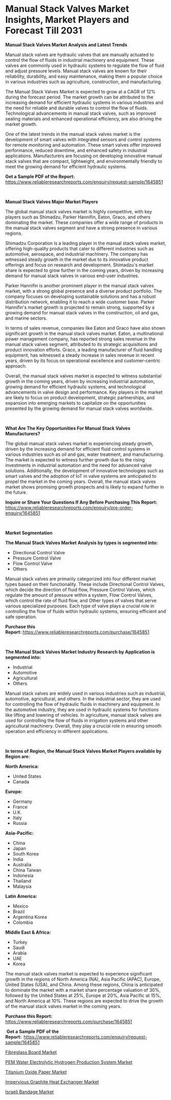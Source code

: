 <p><h1>Manual Stack Valves Market Insights, Market Players and Forecast Till 2031</h1></p><p><strong>Manual Stack Valves Market Analysis and Latest Trends</strong></p>
<p><p>Manual stack valves are hydraulic valves that are manually actuated to control the flow of fluids in industrial machinery and equipment. These valves are commonly used in hydraulic systems to regulate the flow of fluid and adjust pressure levels. Manual stack valves are known for their reliability, durability, and easy maintenance, making them a popular choice in various industries such as agriculture, construction, and manufacturing.</p><p>The Manual Stack Valves Market is expected to grow at a CAGR of 12% during the forecast period. The market growth can be attributed to the increasing demand for efficient hydraulic systems in various industries and the need for reliable and durable valves to control the flow of fluids. Technological advancements in manual stack valves, such as improved sealing materials and enhanced operational efficiency, are also driving the market growth.</p><p>One of the latest trends in the manual stack valves market is the development of smart valves with integrated sensors and control systems for remote monitoring and automation. These smart valves offer improved performance, reduced downtime, and enhanced safety in industrial applications. Manufacturers are focusing on developing innovative manual stack valves that are compact, lightweight, and environmentally friendly to meet the growing demand for efficient hydraulic systems.</p></p>
<p><strong>Get a Sample PDF of the Report:&nbsp;</strong> <a href="https://www.reliableresearchreports.com/enquiry/request-sample/1645851">https://www.reliableresearchreports.com/enquiry/request-sample/1645851</a></p>
<p>&nbsp;</p>
<p><strong>Manual Stack Valves Major Market Players</strong></p>
<p><p>The global manual stack valves market is highly competitive, with key players such as Shimadzu, Parker Hannifin, Eaton, Graco, and others dominating the market. These companies offer a wide range of products in the manual stack valves segment and have a strong presence in various regions.</p><p>Shimadzu Corporation is a leading player in the manual stack valves market, offering high-quality products that cater to different industries such as automotive, aerospace, and industrial machinery. The company has witnessed steady growth in the market due to its innovative product offerings and focus on research and development. Shimadzu's market share is expected to grow further in the coming years, driven by increasing demand for manual stack valves in various end-user industries.</p><p>Parker Hannifin is another prominent player in the manual stack valves market, with a strong global presence and a diverse product portfolio. The company focuses on developing sustainable solutions and has a robust distribution network, enabling it to reach a wide customer base. Parker Hannifin's market growth is projected to remain strong, supported by a growing demand for manual stack valves in the construction, oil and gas, and marine sectors.</p><p>In terms of sales revenue, companies like Eaton and Graco have also shown significant growth in the manual stack valves market. Eaton, a multinational power management company, has reported strong sales revenue in the manual stack valves segment, attributed to its strategic acquisitions and product innovation efforts. Graco, a leading manufacturer of fluid handling equipment, has witnessed a steady increase in sales revenue in recent years, driven by its focus on operational excellence and customer-centric approach.</p><p>Overall, the manual stack valves market is expected to witness substantial growth in the coming years, driven by increasing industrial automation, growing demand for efficient hydraulic systems, and technological advancements in valve design and performance. Key players in the market are likely to focus on product development, strategic partnerships, and expansion into emerging markets to capitalize on the opportunities presented by the growing demand for manual stack valves worldwide.</p></p>
<p>&nbsp;</p>
<p><strong>What Are The Key Opportunities For Manual Stack Valves Manufacturers?</strong></p>
<p><p>The global manual stack valves market is experiencing steady growth, driven by the increasing demand for efficient fluid control systems in various industries such as oil and gas, water treatment, and manufacturing. The market is expected to witness further growth due to the rising investments in industrial automation and the need for advanced valve solutions. Additionally, the development of innovative technologies such as smart valves and the adoption of IoT in valve systems are anticipated to propel the market in the coming years. Overall, the manual stack valves market shows promising growth prospects and is likely to expand further in the future.</p></p>
<p><strong>Inquire or Share Your Questions If Any Before Purchasing This Report:</strong> <a href="https://www.reliableresearchreports.com/enquiry/pre-order-enquiry/1645851">https://www.reliableresearchreports.com/enquiry/pre-order-enquiry/1645851</a></p>
<p>&nbsp;</p>
<p><strong>Market Segmentation</strong></p>
<p><strong>The Manual Stack Valves Market Analysis by types is segmented into:</strong></p>
<p><ul><li>Directional Control Valve</li><li>Pressure Control Valve</li><li>Flow Control Valve</li><li>Others</li></ul></p>
<p><p>Manual stack valves are primarily categorized into four different market types based on their functionality. These include Directional Control Valves, which decide the direction of fluid flow, Pressure Control Valves, which regulate the amount of pressure within a system, Flow Control Valves, which control the rate of fluid flow, and Other types of valves that serve various specialized purposes. Each type of valve plays a crucial role in controlling the flow of fluids within hydraulic systems, ensuring efficient and safe operation.</p></p>
<p><strong>Purchase this Report:&nbsp;</strong><a href="https://www.reliableresearchreports.com/purchase/1645851">https://www.reliableresearchreports.com/purchase/1645851</a></p>
<p>&nbsp;</p>
<p><strong>The Manual Stack Valves Market Industry Research by Application is segmented into:</strong></p>
<p><ul><li>Industrial</li><li>Automotive</li><li>Agricultural</li><li>Others</li></ul></p>
<p><p>Manual stack valves are widely used in various industries such as industrial, automotive, agricultural, and others. In the industrial sector, they are used for controlling the flow of hydraulic fluids in machinery and equipment. In the automotive industry, they are used in hydraulic systems for functions like lifting and lowering of vehicles. In agriculture, manual stack valves are used for controlling the flow of fluids in irrigation systems and other agricultural machinery. Overall, they play a crucial role in ensuring smooth operation and efficiency in different applications.</p></p>
<p>&nbsp;</p>
<p><strong>In terms of Region, the Manual Stack Valves Market Players available by Region are:</strong></p>
<p>
    <p> <strong> North America: </strong>
        <ul>
            <li>United States</li>
            <li>Canada</li>
        </ul>
        </p> 
    <p> <strong> Europe: </strong>
        <ul>
            <li>Germany</li>
            <li>France</li>
            <li>U.K.</li>
            <li>Italy</li>
            <li>Russia</li>
        </ul>
        </p> 
    <p> <strong> Asia-Pacific: </strong>
        <ul>
            <li>China</li>
            <li>Japan</li>
            <li>South Korea</li>
            <li>India</li>
            <li>Australia</li>
            <li>China Taiwan</li>
            <li>Indonesia</li>
            <li>Thailand</li>
            <li>Malaysia</li>
        </ul>
        </p> 
    <p> <strong> Latin America: </strong>
        <ul>
            <li>Mexico</li>
            <li>Brazil</li>
            <li>Argentina Korea</li>
            <li>Colombia</li>
        </ul>
        </p> 
    <p> <strong> Middle East & Africa: </strong>
        <ul>
            <li>Turkey</li>
            <li>Saudi</li>
            <li>Arabia</li>
            <li>UAE</li>
            <li>Korea</li>
        </ul>
    </p>
    </p>
<p><p>The manual stack valves market is expected to experience significant growth in the regions of North America (NA), Asia Pacific (APAC), Europe, United States (USA), and China. Among these regions, China is anticipated to dominate the market with a market share percentage valuation of 30%, followed by the United States at 25%, Europe at 20%, Asia Pacific at 15%, and North America at 10%. These regions are expected to drive the growth of the manual stack valves market in the coming years.</p></p>
<p><strong>Purchase this Report: </strong><a href="https://www.reliableresearchreports.com/purchase/1645851">https://www.reliableresearchreports.com/purchase/1645851</a></p>
<p>&nbsp;<strong>Get a Sample PDF of the Report:&nbsp;&nbsp;</strong><a href="https://www.reliableresearchreports.com/enquiry/request-sample/1645851">https://www.reliableresearchreports.com/enquiry/request-sample/1645851</a></p>
<p><strong></strong></p>
<p><p><a href="https://view.publitas.com/reportprime-1/fibreglass-board-market-growth-market-trends-covid-19-impact-and-forecasts-for-period-from-2024-2031/">Fibreglass Board Market</a></p><p><a href="https://picayune-night-cbd.notion.site/PEM-Water-Electrolytic-Hydrogen-Production-System-Market-Analysis-and-Market-Size-Global-Industry-O-ec71f359c05447039317f238c15ce36c">PEM Water Electrolytic Hydrogen Production System Market</a></p><p><a href="https://valiant-lunge-8fe.notion.site/Titanium-Oxide-Paper-Market-Size-Focuses-on-Market-Dynamics-In-Depth-Analysis-and-Future-Projection-3d17cffea9484a10a7f91fe5bd76d6c9">Titanium Oxide Paper Market</a></p><p><a href="https://artistic-helicopter-ca9.notion.site/Impervious-Graphite-Heat-Exchanger-Market-Analysis-and-Market-Size-Global-Industry-Overview-Market-f1b59b7372924ea6a9faa5b0a908971f">Impervious Graphite Heat Exchanger Market</a></p><p><a href="https://view.publitas.com/reportprime-1/israeli-bandage-market-analysis-examines-its-scope-on-growth-opportunities-and-forecasted-trends-spanning-from-2024-to-2031/">Israeli Bandage Market</a></p></p>